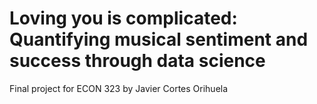 # Loving you is complicated: Quantifying musical sentiment and success through data science
Final project for ECON 323 by Javier Cortes Orihuela
